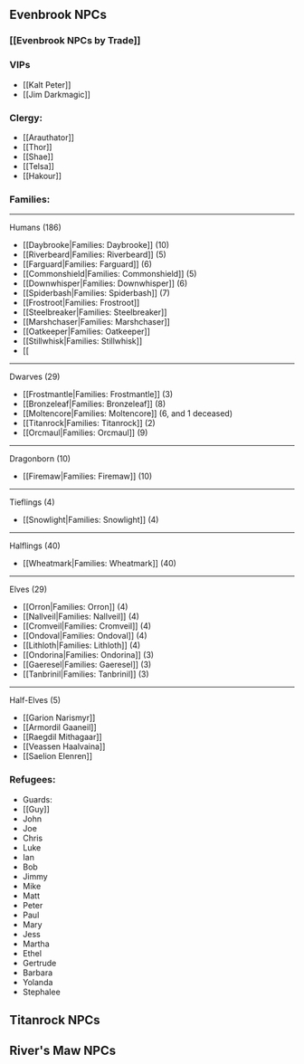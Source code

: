 ## Evenbrook NPCs

### [[Evenbrook NPCs by Trade]]

### VIPs
* [[Kalt Peter]]
* [[Jim Darkmagic]]

### Clergy:
* [[Arauthator]]
* [[Thor]]
* [[Shae]]
* [[Telsa]]
* [[Hakour]]

### Families:

---

Humans (186)
* [[Daybrooke|Families: Daybrooke]] (10)
* [[Riverbeard|Families: Riverbeard]] (5)
* [[Farguard|Families: Farguard]] (6)
* [[Commonshield|Families: Commonshield]] (5)
* [[Downwhisper|Families: Downwhisper]] (6)
* [[Spiderbash|Families: Spiderbash]] (7)
* [[Frostroot|Families: Frostroot]]
* [[Steelbreaker|Families: Steelbreaker]]
* [[Marshchaser|Families: Marshchaser]]
* [[Oatkeeper|Families: Oatkeeper]]
* [[Stillwhisk|Families: Stillwhisk]]
* [[

---

Dwarves (29)
* [[Frostmantle|Families: Frostmantle]] (3)
* [[Bronzeleaf|Families: Bronzeleaf]] (8)
* [[Moltencore|Families: Moltencore]] (6, and 1 deceased)
* [[Titanrock|Families: Titanrock]] (2)
* [[Orcmaul|Families: Orcmaul]] (9)

---

Dragonborn (10)
* [[Firemaw|Families: Firemaw]] (10)

---

Tieflings (4)
* [[Snowlight|Families: Snowlight]] (4)

---

Halflings (40)
* [[Wheatmark|Families: Wheatmark]] (40)

---

Elves (29)
* [[Orron|Families: Orron]] (4)
* [[Nallveil|Families: Nallveil]] (4)
* [[Cromveil|Families: Cromveil]] (4)
* [[Ondoval|Families: Ondoval]] (4)
* [[Lithloth|Families: Lithloth]] (4)
* [[Ondorina|Families: Ondorina]] (3)
* [[Gaeresel|Families: Gaeresel]] (3)
* [[Tanbrinil|Families: Tanbrinil]] (3)

---

Half-Elves (5)
* [[Garion Narismyr]]
* [[Armordil Gaaneil]]
* [[Raegdil Mithagaar]]
* [[Veassen Haalvaina]]
* [[Saelion Elenren]]

### Refugees:
* Guards:
 * [[Guy]]
 * John
 * Joe
 * Chris
 * Luke
 * Ian
* Bob
* Jimmy
* Mike
* Matt
* Peter
* Paul
* Mary
* Jess
* Martha
* Ethel
* Gertrude
* Barbara
* Yolanda
* Stephalee

## Titanrock NPCs
 
## River's Maw NPCs